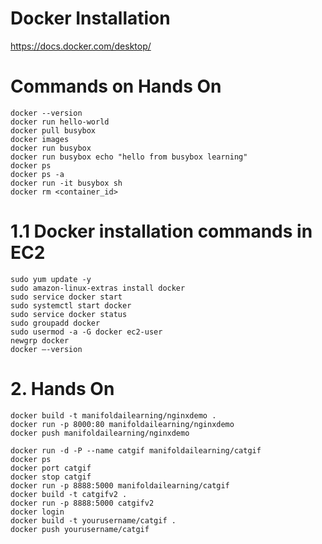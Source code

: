 # Docker Installation

https://docs.docker.com/desktop/

# Commands on Hands On

```
docker --version
docker run hello-world
docker pull busybox
docker images
docker run busybox
docker run busybox echo "hello from busybox learning"
docker ps
docker ps -a
docker run -it busybox sh
docker rm <container_id>
```
# 1.1 Docker installation commands in EC2

```
sudo yum update -y
sudo amazon-linux-extras install docker
sudo service docker start
sudo systemctl start docker
sudo service docker status
sudo groupadd docker
sudo usermod -a -G docker ec2-user
newgrp docker
docker —-version
```

# 2. Hands On


```
docker build -t manifoldailearning/nginxdemo .
docker run -p 8000:80 manifoldailearning/nginxdemo
docker push manifoldailearning/nginxdemo

docker run -d -P --name catgif manifoldailearning/catgif
docker ps
docker port catgif
docker stop catgif
docker run -p 8888:5000 manifoldailearning/catgif
docker build -t catgifv2 .
docker run -p 8888:5000 catgifv2
docker login
docker build -t yourusername/catgif .
docker push yourusername/catgif
```
